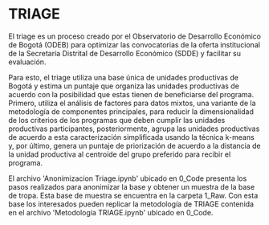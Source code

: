 # TRIAGE
El triage es un proceso creado por el Observatorio de Desarrollo Económico de Bogotá (ODEB) para optimizar las convocatorias de la oferta institucional de la Secretaría Distrital de Desarrollo Económico (SDDE) y facilitar su evaluación. 

Para esto, el triage utiliza una base única de unidades productivas de Bogotá y estima un puntaje que organiza las unidades productivas de acuerdo con la posibilidad que estas tienen de beneficiarse del programa. Primero, utiliza el análisis de factores para datos mixtos, una variante de la metodología de componentes principales, para reducir la dimensionalidad de los criterios de los programas que deben cumplir las unidades productivas participantes, posteriormente, agrupa las unidades productivas de acuerdo a esta caracterización simplificada usando la técnica k-means y, por último, genera un puntaje de priorización de acuerdo a la distancia de la unidad productiva al centroide del grupo preferido para recibir el programa.

El archivo 'Anonimizacion Triage.ipynb' ubicado en 0_Code presenta los pasos realizados para anonimizar la base y obtener un muestra de la base de tropa. Esta base de muestra se encuentra en la carpeta 1_Raw. Con esta base los interesados pueden replicar la metodología de TRIAGE contenida en el archivo 'Metodología TRIAGE.ipynb' ubicado en 0_Code.
